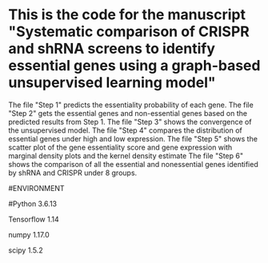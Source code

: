 # This is the code for the manuscript "Systematic comparison of CRISPR and shRNA screens to identify essential genes using a graph-based unsupervised learning model"
 The file "Step 1" predicts the essentiality probability of each gene.
The file "Step 2" gets the essential genes and non-essential genes based on the predicted results from Step 1.
The file "Step 3" shows the convergence of the unsupervised model.
The file "Step 4" compares the distribution of essential genes under high and low expression.
The file "Step 5" shows the scatter plot of the gene essentiality score and gene expression with marginal density plots and the kernel density estimate
The file "Step 6" shows the comparison of all the essential and nonessential genes identified by shRNA and CRISPR under 8 groups.

#ENVIRONMENT

#Python 3.6.13

Tensorflow 1.14

numpy 1.17.0

scipy 1.5.2
